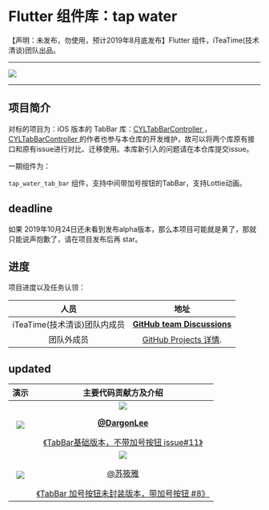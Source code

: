 # Flutter 组件库：tap water 



【声明：未发布，勿使用，预计2019年8月底发布】Flutter 组件，iTeaTime(技术清谈)团队出品。

--------------------------------------------

![](http://ww4.sinaimg.cn/large/006tNc79gy1g5389nkwlkj31sr0q242k.jpg)

--------------------------------------------

项目简介
--------------------------------------------

对标的项目为：iOS 版本的 TabBar 库：[CYLTabBarController ]( https://github.com/ChenYilong/CYLTabBarController) ，[CYLTabBarController ](https://github.com/ChenYilong/CYLTabBarController)的作者也参与本仓库的开发维护，故可以将两个库原有接口和原有issue进行对比、迁移使用。本库新引入的问题请在本仓库提交issue。

一期组件为：

`tap_water_tab_bar` 组件，支持中间带加号按钮的TabBar，支持Lottie动画。
 

deadline
--------------------------------------------

如果 2019年10月24日还未看到发布alpha版本，那么本项目可能就是黄了，那就只能说声抱歉了，请在项目发布后再 star。


进度
--------------------------------------------

项目进度以及任务认领：

人员 | 地址
:-------------:|:-------------:
 iTeaTime(技术清谈)团队内成员 |  [**GitHub team  Discussions**](https://github.com/orgs/iteatimeteam/teams/iteatime) 
 团队外成员 |  [GitHub Projects 详情]( https://github.com/iteatimeteam/tap_water/projects ).


updated
--------------------------------------------

 演示 |  主要代码贡献方及介绍
:-------------:|:-------------:
![](http://ww2.sinaimg.cn/large/006tNc79gy1g544k1fcdjg30b20kzn2q.gif) | <a href="https://github.com/DargonLee"><img src="https://avatars1.githubusercontent.com/u/13093607?s=400&v=4"></a> </p>[**@DargonLee**]( https://github.com/DargonLee ) </p>[《TabBar基础版本，不带加号按钮 issue#11》]( https://github.com/iteatimeteam/tap_water/issues/11) 
![](http://ww2.sinaimg.cn/large/006tNc79gy1g5by04hgd9g30b20kz786.gif) | <a href="https://github.com/SuXiaoya"><img src="https://avatars1.githubusercontent.com/u/11497470?s=400&v=4"></a></p> [@苏筱雅]( https://github.com/SuXiaoya ) </p> [《TabBar 加号按钮未封装版本，带加号按钮 #8》]( https://github.com/iteatimeteam/tap_water/issues/8 ) 

